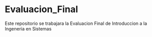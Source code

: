 # Evaluacion_Final
 Este repositorio se trabajara la Evaluacion Final de Introduccion a la Ingeneria en Sistemas
